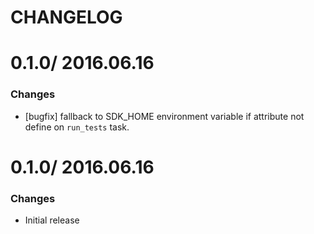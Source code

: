 # CHANGELOG

0.1.0/ 2016.06.16
==================

### Changes

* [bugfix] fallback to SDK_HOME environment variable if attribute not define on `run_tests` task.

0.1.0/ 2016.06.16
==================

### Changes

* Initial release
